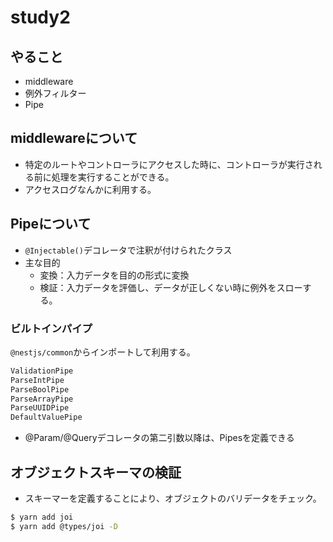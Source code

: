 # study2

## やること
* middleware
* 例外フィルター
* Pipe


## middlewareについて
* 特定のルートやコントローラにアクセスした時に、コントローラが実行される前に処理を実行することができる。
* アクセスログなんかに利用する。

## Pipeについて
* `@Injectable()`デコレータで注釈が付けられたクラス
* 主な目的
  * 変換：入力データを目的の形式に変換
  * 検証：入力データを評価し、データが正しくない時に例外をスローする。

### ビルトインパイプ
`@nestjs/common`からインポートして利用する。

```js
ValidationPipe
ParseIntPipe
ParseBoolPipe
ParseArrayPipe
ParseUUIDPipe
DefaultValuePipe
```

* @Param/@Queryデコレータの第二引数以降は、Pipesを定義できる

## オブジェクトスキーマの検証
* スキーマーを定義することにより、オブジェクトのバリデータをチェック。

``` bash
$ yarn add joi
$ yarn add @types/joi -D
```